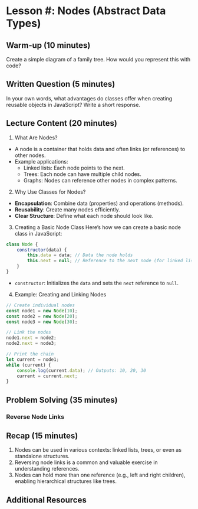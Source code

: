 # Lesson #: Nodes (Abstract Data Types)

## Warm-up (10 minutes)
Create a simple diagram of a family tree. How would you represent this with code?

## Written Question (5 minutes)
In your own words, what advantages do classes offer when creating reusable objects in JavaScript? Write a short response.

## Lecture Content (20 minutes)
1. What Are Nodes?
- A node is a container that holds data and often links (or references) to other nodes.
- Example applications:
    - Linked lists: Each node points to the next.
    - Trees: Each node can have multiple child nodes.
    - Graphs: Nodes can reference other nodes in complex patterns.

2. Why Use Classes for Nodes?
- **Encapsulation**: Combine data (properties) and operations (methods).
- **Reusability**: Create many nodes efficiently.
- **Clear Structure**: Define what each node should look like.

3. Creating a Basic Node Class
Here’s how we can create a basic node class in JavaScript:
```javascript
class Node {
    constructor(data) {
        this.data = data; // Data the node holds
        this.next = null; // Reference to the next node (for linked lists)
    }
}
```
- `constructor`: Initializes the `data` and sets the `next` reference to `null`.

4. Example: Creating and Linking Nodes
```javascript
// Create individual nodes
const node1 = new Node(10);
const node2 = new Node(20);
const node3 = new Node(30);

// Link the nodes
node1.next = node2;
node2.next = node3;

// Print the chain
let current = node1;
while (current) {
    console.log(current.data); // Outputs: 10, 20, 30
    current = current.next;
}
```


## Problem Solving (35 minutes)

### Reverse Node Links

## Recap (15 minutes)
1. Nodes can be used in various contexts: linked lists, trees, or even as standalone structures.
2. Reversing node links is a common and valuable exercise in understanding references.
3. Nodes can hold more than one reference (e.g., left and right children), enabling hierarchical structures like trees.

## Additional Resources
